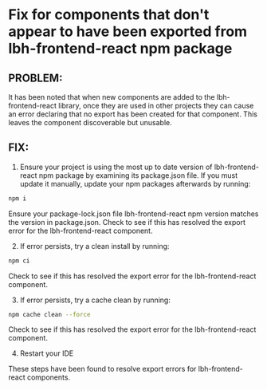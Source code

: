 # Fix for components that don't appear to have been exported from lbh-frontend-react npm package

## PROBLEM:

It has been noted that when new components are added to the lbh-frontend-react
library, once they are used in other projects they can cause an error declaring
that no export has been created for that component. This leaves the component
discoverable but unusable.

## FIX:

1. Ensure your project is using the most up to date version of
   lbh-frontend-react npm package by examining its package.json file. If you
   must update it manually, update your npm packages afterwards by running:

```sh
npm i
```

Ensure your package-lock.json file lbh-frontend-react npm version matches the
version in package.json. Check to see if this has resolved the export error for
the lbh-frontend-react component.

2. If error persists, try a clean install by running:

```sh
npm ci
```

Check to see if this has resolved the export error for the lbh-frontend-react
component.

3. If error persists, try a cache clean by running:

```sh
npm cache clean --force
```

Check to see if this has resolved the export error for the lbh-frontend-react
component.

4. Restart your IDE

These steps have been found to resolve export errors for lbh-frontend-react
components.
